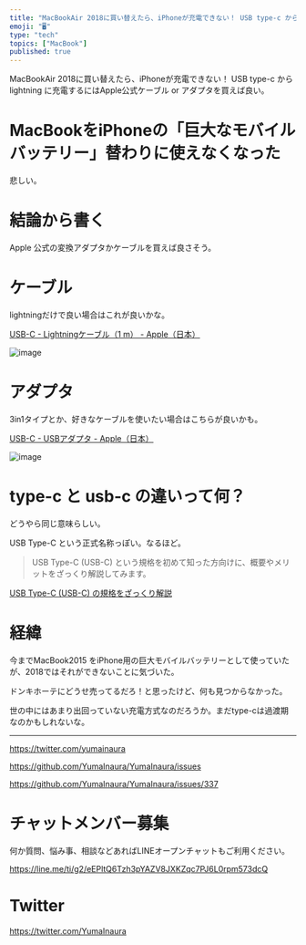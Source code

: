 ```yaml
---
title: "MacBookAir 2018に買い替えたら、iPhoneが充電できない！ USB type-c から lightning に充電するにはA"
emoji: "🖥"
type: "tech"
topics: ["MacBook"]
published: true
---
```


MacBookAir 2018に買い替えたら、iPhoneが充電できない！ USB type-c から lightning に充電するにはApple公式ケーブル or アダプタを買えば良い。

# MacBookをiPhoneの「巨大なモバイルバッテリー」替わりに使えなくなった

悲しい。

# 結論から書く

Apple 公式の変換アダプタかケーブルを買えば良さそう。

# ケーブル

lightningだけで良い場合はこれが良いかな。

[USB-C - Lightningケーブル（1 m） - Apple（日本）](https://www.apple.com/jp/shop/product/MQGJ2FE/A/usb-c-lightning%E3%82%B1%E3%83%BC%E3%83%96%E3%83%AB1-m)

![image](https://user-images.githubusercontent.com/13635059/51070292-2727f380-1682-11e9-8748-44222fb7c513.png)

# アダプタ

3in1タイプとか、好きなケーブルを使いたい場合はこちらが良いかも。

[USB-C - USBアダプタ - Apple（日本）](https://www.apple.com/jp/shop/product/MJ1M2AM/A/usb-c-to-usb%E3%82%A2%E3%83%80%E3%83%97%E3%82%BF)

![image](https://user-images.githubusercontent.com/13635059/51070253-9fda8000-1681-11e9-81e2-e69cde57a71b.png)


# type-c と usb-c の違いって何？

どうやら同じ意味らしい。

USB Type-C という正式名称っぽい。なるほど。

>USB Type-C (USB-C) という規格を初めて知った方向けに、概要やメリットをざっくり解説してみます。

[USB Type-C (USB-C) の規格をざっくり解説](https://hanpenblog.com/66/)

# 経緯

今までMacBook2015 をiPhone用の巨大モバイルバッテリーとして使っていたが、2018ではそれができないことに気づいた。

ドンキホーテにどうせ売ってるだろ！と思ったけど、何も見つからなかった。

世の中にはあまり出回っていない充電方式なのだろうか。まだtype-cは過渡期なのかもしれないな。


---

https://twitter.com/yumainaura

https://github.com/YumaInaura/YumaInaura/issues

https://github.com/YumaInaura/YumaInaura/issues/337








<!-- Update From Qiita API -->

# チャットメンバー募集


何か質問、悩み事、相談などあればLINEオープンチャットもご利用ください。

https://line.me/ti/g2/eEPltQ6Tzh3pYAZV8JXKZqc7PJ6L0rpm573dcQ





# Twitter


https://twitter.com/YumaInaura


<!-- Update From Qiita API -->


